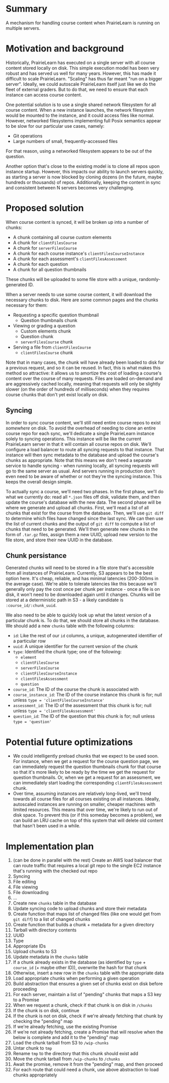 # Summary

A mechanism for handling course content when PrairieLearn is running on multiple servers.

# Motivation and background

Historically, PrairieLearn has executed on a single server with all course content stored locally on disk. This simple execution model has been very robust and has served us well for many years. However, this has made it difficult to scale PrairieLearn. "Scaling" has thus far meant "run on a bigger server". Ideally, we could autoscale PrairieLearn itself just like we do the fleet of external graders. But to do that, we need to ensure that each instance can access course content.

One potential solution is to use a single shared network filesystem for all course content. When a new instance launches, the network filesystem would be mounted to the instance, and it could access files like normal. However, networked filesystems implementing full Posix semantics appear to be slow for our particular use cases, namely:

- Git operations
- Large numbers of small, frequently-accessed files

For that reason, using a networked filesystem appears to be out of the question.

Another option that's close to the existing model is to clone all repos upon instance startup. However, this impacts our ability to launch servers quickly, as starting a server is now blocked by cloning dozens (in the future, maybe hundreds or thousands) of repos. Additionally, keeping the content in sync and consistent between N servers becomes very challenging.

# Proposed solution

When course content is synced, it will be broken up into a number of chunks:

- A chunk containing all course custom elements
- A chunk for `clientFilesCourse`
- A chunk for `serverFilesCourse`
- A chunk for each course instance's `clientFilesCourseInstance`
- A chunk for each assessment's `clientFilesAssessment`
- A chunk for each question
- A chunk for all question thumbnails

These chunks will be uploaded to some file store with a unique, randomly-generated ID.

When a server needs to use some course content, it will download the necessary chunks to disk. Here are some common pages and the chunks necessary for them:

- Requesting a specific question thumbnail
  - Question thumbnails chunk
- Viewing or grading a question
  - Custom elements chunk
  - Question chunk
  - `serverFilesCourse` chunk
- Serving a file from `clientFilesCourse`
  - `clientFilesCourse` chunk

Note that in many cases, the chunk will have already been loaded to disk for a previous request, and so it can be reused. In fact, this is what makes this method so attractive: it allows us to amortize the cost of loading a course's content over the course of many requests. Files are loaded on-demand and are aggressively cached locally, meaning that requests will only be slightly slower (on the order of hundreds of milliseconds) when they requires course chunks that don't yet exist locally on disk.

## Syncing

In order to sync course content, we'll still need entire course repos to exist _somewhere_ on disk. To avoid the overhead of needing to clone an entire course repo for each sync, we'll dedicate a single PrairieLearn instance solely to syncing operations. This instance will be like the current PrairieLearn server in that it will contain all course repos on disk. We'll configure a load balancer to route all syncing requests to that instance. That instance will then sync metadata to the database and upload the course's chunks as appropriate. Note that this means we don't need a separate service to handle syncing - when running locally, all syncing requests will go to the same server as usual. And servers running in production don't even need to be aware of whether or not they're the syncing instance. This keeps the overall design simple.

To actually sync a course, we'll need two phases. In the first phase, we'll do what we currently do: read all `*.json` files off disk, validate them, and then update the course's database with the new data. The second phase will be where we generate and upload all chunks. First, we'll read a list of all chunks that exist for the course from the database. Then, we'll use `git diff` to determine which files have changed since the last sync. We can then use the list of current chunks and the output of `git diff` to compute a list of chunks that need to be generated. We'll then generate new chunks in the form of `.tar.gz` files, assign them a new UUID, upload new version to the file store, and store their new UUID in the database.

## Chunk persistance

Generated chunks will need to be stored in a file store that's accessible from all instances of PrairieLearn. Currently, S3 appears to be the best option here. It's cheap, reliable, and has minimal latencies (200-300ms in the average case). We're able to tolerate latencies like this because we'll generally only pay the cost once per chunk per instance - once a file is on disk, it won't need to be downloaded again until it changes. Chunks will be stored at a deterministic path in S3 - a likely candidate is `:course_id/:chunk_uuid`.

We also need to be able to quickly look up what the latest version of a particular chunk is. To do that, we should store all chunks in the database. We should add a new `chunks` table with the following columns:

- `id`: Like the rest of our `id` columns, a unique, autogenerated identifier of a particular row
- `uuid`: A unique identifier for the current version of the chunk
- `type`: Identified the chunk type; one of the following:
  - `element`
  - `clientFilesCourse`
  - `serverFilesCourse`
  - `clientFilesCourseInstance`
  - `clientFilesAssessment`
  - `question`
- `course_id`: The ID of the course the chunk is associated with
- `course_instance_id`: The ID of the course instance this chunk is for; null unless `type = 'clientFilesCourseInstance'`
- `assessment_id`: The ID of the assessment that this chunk is for; null unless `type = 'clientFilesAssessment'`
- `question_id`: The ID of the question that this chunk is for; null unless `type = 'question'`

# Potential future optimizations

- We could intelligently preload chunks that we expect to be used soon. For instance, when we get a request for the course question page, we can immediately request the question thumbnails chunk for that course so that it's more likely to be ready by the time we get the request for question thumbnails. Or, when we get a request for an assessment, we can immediately start loading the corresponding `clientFilesAssessment` chunk.
- Over time, assuming instances are relatively long-lived, we'll trend towards all course files for all courses existing on all instances. Ideally, autoscaled instances are running on smaller, cheaper machines with limited resources. This means that over time, we're likely to run out of disk space. To prevent this (or if this someday becomes a problem), we can build an LRU cache on top of this system that will delete old content that hasn't been used in a while.

# Implementation plan

1. (can be done in parallel with the rest) Create an AWS load balancer that can route traffic that requires a local git repo to the single EC2 instance that's running with the checked out repo
1. Syncing
1. File editing
1. File viewing
1. File downloading
1. ...
1. Create new `chunks` table in the database
1. Update syncing code to upload chunks and store their metadata
1. Create function that maps list of changed files (like one would get from `git diff`) to a list of changed chunks
1. Create function that builds a chunk + metadata for a given directory
1. Tarball with directory contents
1. UUID
1. Type
1. Appropriate IDs
1. Upload chunks to S3
1. Update metadata in the `chunks` table
1. If a chunk already exists in the database (as identified by `type` + `course_id` (+ maybe other ID)), overwrite the hash for that chunk
1. Otherwise, insert a new row in the `chunks` table with the appropriate data
1. Load appropriate chunks when performing a given operation
1. Build abstraction that ensures a given set of chunks exist on disk before proceeding
1. For each server, maintain a list of "pending" chunks that maps a S3 key to a Promise
1. When we request a chunk, check if that chunk is on disk in `/chunks`
1. If the chunk is on disk, continue
1. If the chunk is not on disk, check if we're already fetching that chunk by checking the "pending" map
1. If we're already fetching, use the existing Promise
1. If we're not already fetching, create a Promise that will resolve when the below is complete and add it to the "pending" map
1. Load the chunk tarball from S3 to `/wip-chunks`
1. Untar chunk to `tmp`
1. Rename `tmp` to the directory that this chunk should exist add
1. Move the chunk tarball from `/wip-chunks` to `/chunks`
1. Await the promise, remove it from the "pending" map, and then proceed
1. For each route that could need a chunk, use above abstraction to load chunks appropriately
